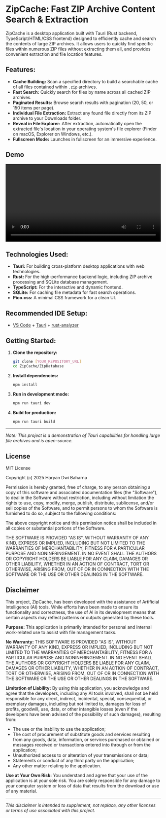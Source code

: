 # ZipCache: Fast ZIP Archive Content Search & Extraction

ZipCache is a desktop application built with Tauri (Rust backend, TypeScript/HTML/CSS frontend) designed to efficiently cache and search the contents of large ZIP archives. It allows users to quickly find specific files within numerous ZIP files without extracting them all, and provides convenient extraction and file location features.

## Features:

-   **Cache Building:** Scan a specified directory to build a searchable cache of all files contained within `.zip` archives.
-   **Fast Search:** Quickly search for files by name across all cached ZIP archives.
-   **Paginated Results:** Browse search results with pagination (20, 50, or 150 items per page).
-   **Individual File Extraction:** Extract any found file directly from its ZIP archive to your Downloads folder.
-   **Reveal in File Explorer:** After extraction, automatically open the extracted file's location in your operating system's file explorer (Finder on macOS, Explorer on Windows, etc.).
-   **Fullscreen Mode:** Launches in fullscreen for an immersive experience.

## Demo

<video controls width="100%">
  <source src="demo.mov" type="video/mp4">
  Your browser does not support the video tag.
</video>

## Technologies Used:

-   **Tauri:** For building cross-platform desktop applications with web technologies.
-   **Rust:** For the high-performance backend logic, including ZIP archive processing and SQLite database management.
-   **TypeScript:** For the interactive and dynamic frontend.
-   **SQLite:** For caching file metadata for fast search operations.
-   **Pico.css:** A minimal CSS framework for a clean UI.

## Recommended IDE Setup:

-   [VS Code](https://code.visualstudio.com/) + [Tauri](https://marketplace.visualstudio.com/items?itemName=tauri-apps.tauri-vscode) + [rust-analyzer](https://marketplace.visualstudio.com/items?itemName=rust-lang.rust-analyzer)

## Getting Started:

1.  **Clone the repository:**
    ```bash
    git clone [YOUR_REPOSITORY_URL]
    cd ZipCache/ZipDatabase
    ```
2.  **Install dependencies:**
    ```bash
    npm install
    ```
3.  **Run in development mode:**
    ```bash
    npm run tauri dev
    ```
4.  **Build for production:**
    ```bash
    npm run tauri build
    ```

---
*Note: This project is a demonstration of Tauri capabilities for handling large file archives and is open-source.*

## License

MIT License

Copyright (c) 2025 Haryan Dwi Baharna

Permission is hereby granted, free of charge, to any person obtaining a copy
of this software and associated documentation files (the "Software"), to deal
in the Software without restriction, including without limitation the rights
to use, copy, modify, merge, publish, distribute, sublicense, and/or sell
copies of the Software, and to permit persons to whom the Software is
furnished to do so, subject to the following conditions:

The above copyright notice and this permission notice shall be included in all
copies or substantial portions of the Software.

THE SOFTWARE IS PROVIDED "AS IS", WITHOUT WARRANTY OF ANY KIND, EXPRESS OR
IMPLIED, INCLUDING BUT NOT LIMITED TO THE WARRANTIES OF MERCHANTABILITY,
FITNESS FOR A PARTICULAR PURPOSE AND NONINFRINGEMENT. IN NO EVENT SHALL THE
AUTHORS OR COPYRIGHT HOLDERS BE LIABLE FOR ANY CLAIM, DAMAGES OR OTHER
LIABILITY, WHETHER IN AN ACTION OF CONTRACT, TORT OR OTHERWISE, ARISING FROM,
OUT OF OR IN CONNECTION WITH THE SOFTWARE OR THE USE OR OTHER DEALINGS IN THE
SOFTWARE.

## Disclaimer

This project, ZipCache, has been developed with the assistance of Artificial Intelligence (AI) tools. While efforts have been made to ensure its functionality and correctness, the use of AI in its development means that certain aspects may reflect patterns or outputs generated by these tools.

**Purpose:**
This application is primarily intended for personal and internal work-related use to assist with file management tasks.

**No Warranty:**
THIS SOFTWARE IS PROVIDED "AS IS", WITHOUT WARRANTY OF ANY KIND, EXPRESS OR IMPLIED, INCLUDING BUT NOT LIMITED TO THE WARRANTIES OF MERCHANTABILITY, FITNESS FOR A PARTICULAR PURPOSE AND NONINFRINGEMENT. IN NO EVENT SHALL THE AUTHORS OR COPYRIGHT HOLDERS BE LIABLE FOR ANY CLAIM, DAMAGES OR OTHER LIABILITY, WHETHER IN AN ACTION OF CONTRACT, TORT OR OTHERWISE, ARISING FROM, OUT OF OR IN CONNECTION WITH THE SOFTWARE OR THE USE OR OTHER DEALINGS IN THE SOFTWARE.

**Limitation of Liability:**
By using this application, you acknowledge and agree that the developers, including any AI tools involved, shall not be held responsible for any direct, indirect, incidental, special, consequential, or exemplary damages, including but not limited to, damages for loss of profits, goodwill, use, data, or other intangible losses (even if the developers have been advised of the possibility of such damages), resulting from:
*   The use or the inability to use the application;
*   The cost of procurement of substitute goods and services resulting from any goods, data, information, or services purchased or obtained or messages received or transactions entered into through or from the application;
*   Unauthorized access to or alteration of your transmissions or data;
*   Statements or conduct of any third party on the application;
*   Any other matter relating to the application.

**Use at Your Own Risk:**
You understand and agree that your use of the application is at your sole risk. You are solely responsible for any damage to your computer system or loss of data that results from the download or use of any material.

---
*This disclaimer is intended to supplement, not replace, any other licenses or terms of use associated with this project.*